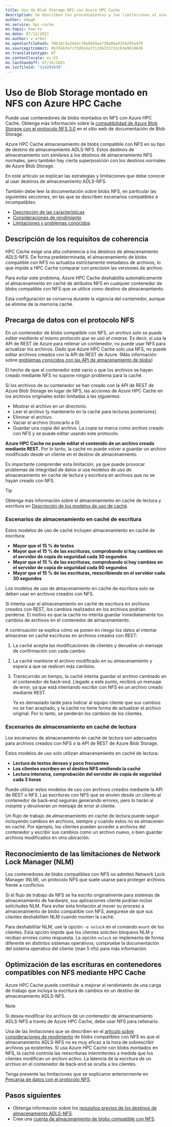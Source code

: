 ```yaml
---
title: Uso de Blob Storage NFS con Azure HPC Cache
description: Se describen los procedimientos y las limitaciones al usar Blob Storage ADLS-NFS con Azure HPC Cache.
author: ekpgh
ms.service: hpc-cache
ms.topic: how-to
ms.date: 07/12/2021
ms.author: v-erkel
ms.openlocfilehash: 70b1dc3e2de6c70a6b59aa739a9bed254295a4f9
ms.sourcegitcommit: 8b7d16fefcf3d024a72119b233733cb3e962d6d9
ms.translationtype: HT
ms.contentlocale: es-ES
ms.lasthandoff: 07/16/2021
ms.locfileid: "114293439"
---
```

# <a name="use-nfs-mounted-blob-storage-with-azure-hpc-cache"></a>Uso de Blob Storage montado en NFS con Azure HPC Cache

Puede usar contenedores de blobs montados en NFS con Azure HPC Cache. Obtenga más información sobre la [compatibilidad de Azure Blob Storage con el protocolo NFS 3.0](../storage/blobs/network-file-system-protocol-support.md) en el sitio web de documentación de Blob Storage.

Azure HPC Cache almacenamiento de blobs compatible con NFS en su tipo de destino de almacenamiento ADLS-NFS. Estos destinos de almacenamiento son similares a los destinos de almacenamiento NFS normales, pero también hay cierta superposición con los destinos normales de Azure Blob Storage.

En este artículo se explican las estrategias y limitaciones que debe conocer al usar destinos de almacenamiento ADLS-NFS.

También debe leer la documentación sobre blobs NFS, en particular las siguientes secciones, en las que se describen escenarios compatibles e incompatibles:

* [Descripción de las características](../storage/blobs/network-file-system-protocol-support.md)
* [Consideraciones de rendimiento](../storage/blobs/network-file-system-protocol-support-performance.md)
* [Limitaciones y problemas conocidos](../storage/blobs/network-file-system-protocol-known-issues.md)

## <a name="understand-consistency-requirements"></a>Descripción de los requisitos de coherencia

HPC Cache exige una alta coherencia a los destinos de almacenamiento ADLS-NFS. De forma predeterminada, el almacenamiento de blobs compatible con NFS no actualiza estrictamente metadatos de archivos, lo que impide a HPC Cache comparar con precisión las versiones de archivo.

Para evitar este problema, Azure HPC Cache deshabilita automáticamente el almacenamiento en caché de atributos NFS en cualquier contenedor de blobs compatible con NFS que se utilice como destino de almacenamiento.

Esta configuración se conserva durante la vigencia del contenedor, aunque se elimine de la memoria caché.

## <a name="pre-load-data-with-nfs-protocol"></a>Precarga de datos con el protocolo NFS
<!-- cross-referenced from hpc-cache-ingest.md and here -->

En un contenedor de blobs compatible con NFS, *un archivo solo se puede editar mediante el mismo protocolo que se usó al crearse*. Es decir, si usa la API de REST de Azure para rellenar un contenedor, no puede usar NFS para actualizar los archivos. Dado que Azure HPC Cache solo usa NFS, no puede editar archivos creados con la API de REST de Azure. (Más información sobre [problemas conocidos con las API de almacenamiento de blobs](../storage/blobs/network-file-system-protocol-known-issues.md#blob-storage-apis))

El hecho de que el contenedor esté vacío o que los archivos se hayan creado mediante NFS no supone ningún problema para la caché.

Si los archivos de su contenedor se han creado con la API de REST de Azure Blob Storage en lugar de NFS, las acciones de Azure HPC Cache en los archivos originales están limitadas a las siguientes:

* Mostrar el archivo en un directorio.
* Leer el archivo (y mantenerlo en la caché para lecturas posteriores).
* Eliminar el archivo.
* Vaciar el archivo (truncarlo a 0).
* Guardar una copia del archivo. La copia se marca como archivo creado con NFS y se puede editar usando este protocolo.

**Azure HPC Cache no puede editar el contenido de un archivo creado mediante REST.** Por lo tanto, la caché no puede volver a guardar un archivo modificado desde un cliente en el destino de almacenamiento.

Es importante comprender esta limitación, ya que puede provocar problemas de integridad de datos si usa modelos de uso de almacenamiento en caché de lectura y escritura en archivos que no se hayan creado con NFS.

> [!TIP]
> Obtenga más información sobre el almacenamiento en caché de lectura y escritura en [Descripción de los modelos de uso de caché](cache-usage-models.md).

### <a name="write-caching-scenarios"></a>Escenarios de almacenamiento en caché de escritura

Estos modelos de uso de caché incluyen almacenamiento en caché de escritura:

* **Mayor que el 15 % de textos**
* **Mayor que el 15 % de las escrituras, comprobando si hay cambios en el servidor de copia de seguridad cada 30 segundos**
* **Mayor que el 15 % de las escrituras, comprobando si hay cambios en el servidor de copia de seguridad cada 60 segundos**
* **Mayor que el 15 % de las escrituras, reescribiendo en el servidor cada 30 segundos**

Los modelos de uso de almacenamiento en caché de escritura solo se deben usar en archivos creados con NFS.

Si intenta usar el almacenamiento en caché de escritura en archivos creados con REST, los cambios realizados en los archivos podrían perderse. El motivo es que la caché no intenta guardar inmediatamente los cambios de archivos en el contenedor de almacenamiento.

A continuación se explica cómo se ponen en riesgo los datos al intentar almacenar en caché escrituras en archivos creados con REST:

1. La caché acepta las modificaciones de clientes y devuelve un mensaje de confirmación con cada cambio.
1. La caché mantiene el archivo modificado en su almacenamiento y espera a que se realicen más cambios.
1. Transcurrido un tiempo, la caché intenta guardar el archivo cambiado en el contenedor de back-end. Llegado a este punto, recibirá un mensaje de error, ya que está intentando escribir con NFS en un archivo creado mediante REST.

   Ya es demasiado tarde para indicar al equipo cliente que sus cambios no se han aceptado, y la caché no tiene forma de actualizar el archivo original. Por lo tanto, se perderán los cambios de los clientes.

### <a name="read-caching-scenarios"></a>Escenarios de almacenamiento en caché de lectura

Los escenarios de almacenamiento en caché de lectura son adecuados para archivos creados con NFS o la API de REST de Azure Blob Storage.

Estos modelos de uso solo utilizan almacenamiento en caché de lectura:

* **Lectura de textos densos y poco frecuentes**
* **Los clientes escriben en el destino NFS omitiendo la caché**
* **Lectura intensiva, comprobación del servidor de copia de seguridad cada 3 horas**

Puede utilizar estos modelos de uso con archivos creados mediante la API de REST o NFS. Las escrituras con NFS que se envíen desde un cliente al contenedor de back-end seguirán generando errores, pero lo harán al instante y devolverán un mensaje de error al cliente.

Un flujo de trabajo de almacenamiento en caché de lectura puede seguir incluyendo cambios en archivos, siempre y cuando estos no se almacenen en caché. Por ejemplo, los clientes pueden acceder a archivos del contenedor y escribir sus cambios como un archivo nuevo, o bien guardar archivos modificados en otra ubicación.

## <a name="recognize-network-lock-manager-nlm-limitations"></a>Reconocimiento de las limitaciones de Network Lock Manager (NLM)

Los contenedores de blobs compatibles con NFS no admiten Network Lock Manager (NLM), un protocolo NFS que suele usarse para proteger archivos frente a conflictos.

Si el flujo de trabajo de NFS se ha escrito originalmente para sistemas de almacenamiento de hardware, sus aplicaciones cliente podrían incluir solicitudes NLM. Para evitar esta limitación al mover su proceso a almacenamiento de blobs compatible con NFS, asegúrese de que sus clientes deshabiliten NLM cuando monten la caché.

Para deshabilitar NLM, use la opción ``-o nolock`` en el comando ``mount`` de los clientes. Esta opción impide que los clientes soliciten bloqueos NLM y reciban errores como respuesta. La opción ``nolock`` se implementa de forma diferente en distintos sistemas operativos; compruebe la documentación del sistema operativo del cliente (man 5 nfs) para más información.

## <a name="streamline-writes-to-nfs-enabled-containers-with-hpc-cache"></a>Optimización de las escrituras en contenedores compatibles con NFS mediante HPC Cache

Azure HPC Cache puede contribuir a mejorar el rendimiento de una carga de trabajo que incluya la escritura de cambios en un destino de almacenamiento ADLS-NFS.

> [!NOTE]
> Si desea modificar los archivos de un contenedor de almacenamiento ADLS-NFS a través de Azure HPC Cache, debe usar NFS para rellenarlo.

Una de las limitaciones que se describen en el [artículo sobre consideraciones de rendimiento](../storage/blobs/network-file-system-protocol-support-performance.md) de blobs compatibles con NFS es que el almacenamiento ADLS-NFS no es muy eficaz a la hora de sobrescribir archivos ya existentes. Si usa Azure HPC Cache con blobs montados en NFS, la caché controla las reescrituras intermitentes a medida que los clientes modifican un archivo activo. La latencia de la escritura de un archivo en el contenedor de back-end se oculta a los clientes.

Tenga presente las limitaciones que se explicaron anteriormente en [Precarga de datos con el protocolo NFS](#pre-load-data-with-nfs-protocol).

## <a name="next-steps"></a>Pasos siguientes

* Obtenga información sobre los [requisitos previos de los destinos de almacenamiento ADLS-NFS](hpc-cache-prerequisites.md#nfs-mounted-blob-adls-nfs-storage-requirements).
* Cree una [cuenta de almacenamiento de blobs compatible con NFS](../storage/blobs/network-file-system-protocol-support-how-to.md).
